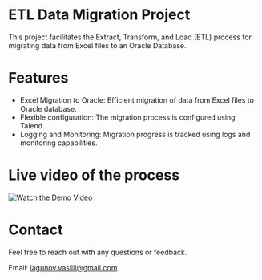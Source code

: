 # ETL Data Migration Project
This project facilitates the Extract, Transform, and Load (ETL) process for migrating data from Excel files to an Oracle Database.

# Features
* Excel Migration to Oracle: Efficient migration of data from Excel files to Oracle database.
* Flexible configuration: The migration process is configured using Talend.
* Logging and Monitoring: Migration progress is tracked using logs and monitoring capabilities.

# Live video of the process
[![Watch the Demo Video](https://drive.google.com/uc?export=download&id=1BWv3GczyquOIMM7zF3J0cRAuOUn3vzim/preview)](https://drive.google.com/file/d/1BWv3GczyquOIMM7zF3J0cRAuOUn3vzim/preview)



# Contact
Feel free to reach out with any questions or feedback.

Email: iagunov.vasilii@gmail.com
